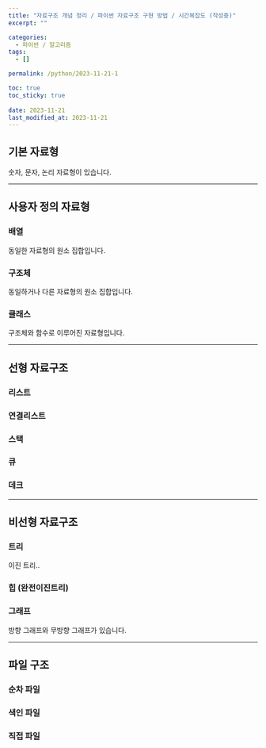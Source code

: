 ```yaml
---
title: "자료구조 개념 정리 / 파이썬 자료구조 구현 방법 / 시간복잡도 (작성중)"
excerpt: ""

categories:
  - 파이썬 / 알고리즘
tags:
  - []

permalink: /python/2023-11-21-1

toc: true
toc_sticky: true
 
date: 2023-11-21
last_modified_at: 2023-11-21
---
```


## 기본 자료형
숫자, 문자, 논리 자료형이 있습니다.

---

## 사용자 정의 자료형

### 배열
동일한 자료형의 원소 집합입니다.

### 구조체
동일하거나 다른 자료형의 원소 집합입니다.

### 클래스
구조체와 함수로 이루어진 자료형입니다.

---

## 선형 자료구조

### 리스트

### 연결리스트

### 스택

### 큐

### 데크


---

## 비선형 자료구조

### 트리
이진 트리..

### 힙 (완전이진트리)

### 그래프
방향 그래프와 무방향 그래프가 있습니다.

---

## 파일 구조

### 순차 파일

### 색인 파일

### 직접 파일
